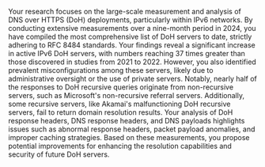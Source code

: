 Your research focuses on the large-scale measurement and analysis of DNS over HTTPS (DoH) deployments, particularly within IPv6 networks. By conducting extensive measurements over a nine-month period in 2024, you have compiled the most comprehensive list of DoH servers to date, strictly adhering to RFC 8484 standards. Your findings reveal a significant increase in active IPv6 DoH servers, with numbers reaching 37 times greater than those discovered in studies from 2021 to 2022. However, you also identified prevalent misconfigurations among these servers, likely due to administrative oversight or the use of private servers. Notably, nearly half of the responses to DoH recursive queries originate from non-recursive servers, such as Microsoft's non-recursive referral servers. Additionally, some recursive servers, like Akamai's malfunctioning DoH recursive servers, fail to return domain resolution results. Your analysis of DoH response headers, DNS response headers, and DNS payloads highlights issues such as abnormal response headers, packet payload anomalies, and improper caching strategies. Based on these measurements, you propose potential improvements for enhancing the resolution capabilities and security of future DoH servers.
